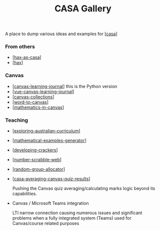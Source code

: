﻿---
tags:
- casa
title: CASA Gallery
type: note
---
A place to dump various ideas and examples for [[casa]]

### From others

- [[hax-as-casa]]
- [[hax]]

### Canvas

- [[canvas-learning-journal]] this is the Python version
- [[vue-canvas-learning-journal]]
- [[canvas-collections]]
- [[word-to-canvas]]
- [[mathematics-in-canvas]]

### Teaching

- [[exploring-australian-curriculum]]
- [[mathematical-examples-generator]]
- [[developing-crackers]]
- [[number-scrabble-web]]
- [[random-group-allocator]]
- [[casa-averaging-canvas-quiz-results]]

    Pushing the Canvas quiz averaging/calculating marks logic beyond its capabilities.

- Canvas / Microsoft Teams integration

    LTI narrow connection causing numerous issues and significant problems when a fully integrated system (Teams) used for Canvas/course related purposes


[//begin]: # "Autogenerated link references for markdown compatibility"
[casa]: casa "Contextually Appropriate Scaffolding Assemblages (CASA)"
[hax-as-casa]: CASA/hax-as-casa "H-A-X as CASA?"
[hax]: CASA/hax "HAX "
[canvas-learning-journal]: CASA/canvas-learning-journal "Canvas Learning Journal"
[vue-canvas-learning-journal]: vue-canvas-learning-journal "Canvas Learning Journal - Vue implementation"
[canvas-collections]: CASA/canvas-collections "Canvas Collections"
[word-to-canvas]: CASA/word-to-canvas "Word to Canvas"
[mathematics-in-canvas]: mathematics-in-canvas "Mathematics in Canvas"
[exploring-australian-curriculum]: ../Python/exploring-australian-curriculum "Exploring australian curriculum"
[mathematical-examples-generator]: mathematical-examples-generator "Mathematical Examples Generator"
[developing-crackers]: ../Python/developing-crackers "Developing Crackers"
[number-scrabble-web]: number-scrabble-web "Number Scrabble - web implementation"
[random-group-allocator]: random-group-allocator "Random Group Allocator"
[casa-averaging-canvas-quiz-results]: casa-averaging-canvas-quiz-results "Average Canvas quiz results "
[//end]: # "Autogenerated link references"